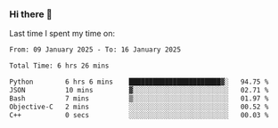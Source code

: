 ### Hi there 👋

<!--
**Grav1tum/Grav1tum** is a ✨ _special_ ✨ repository because its `README.md` (this file) appears on your GitHub profile.

Here are some ideas to get you started:

- 🔭 I’m currently working on ...
- 🌱 I’m currently learning ...
- 👯 I’m looking to collaborate on ...
- 🤔 I’m looking for help with ...
- 💬 Ask me about ...
- 📫 How to reach me: ...
- 😄 Pronouns: ...
- ⚡ Fun fact: ...
-->
Last time I spent my time on:
<!--START_SECTION:waka-->

```txt
From: 09 January 2025 - To: 16 January 2025

Total Time: 6 hrs 26 mins

Python        6 hrs 6 mins    ███████████████████████▓░   94.75 %
JSON          10 mins         ▓░░░░░░░░░░░░░░░░░░░░░░░░   02.71 %
Bash          7 mins          ▒░░░░░░░░░░░░░░░░░░░░░░░░   01.97 %
Objective-C   2 mins          ░░░░░░░░░░░░░░░░░░░░░░░░░   00.52 %
C++           0 secs          ░░░░░░░░░░░░░░░░░░░░░░░░░   00.03 %
```

<!--END_SECTION:waka-->

